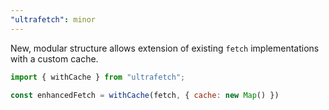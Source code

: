 ```yaml
---
"ultrafetch": minor
---
```


New, modular structure allows extension of existing `fetch` implementations with a custom cache.

```js
import { withCache } from "ultrafetch";

const enhancedFetch = withCache(fetch, { cache: new Map() })
```
